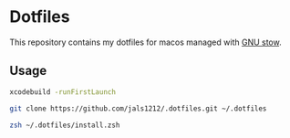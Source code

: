 # Dotfiles

This repository contains my dotfiles for macos managed with [GNU stow](http://www.gnu.org/software/stow/).

## Usage

```zsh
xcodebuild -runFirstLaunch
```

```zsh
git clone https://github.com/jals1212/.dotfiles.git ~/.dotfiles
```

```zsh
zsh ~/.dotfiles/install.zsh
```
